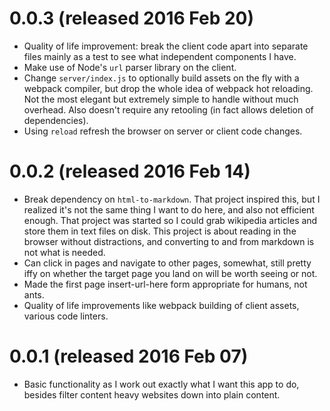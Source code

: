 # 0.0.3 (released 2016 Feb 20)

* Quality of life improvement: break the client code apart into separate files
  mainly as a test to see what independent components I have.
* Make use of Node's `url` parser library on the client.
* Change `server/index.js` to optionally build assets on the fly with a webpack
  compiler, but drop the whole idea of webpack hot reloading. Not the most elegant
  but extremely simple to handle without much overhead. Also doesn't require
  any retooling (in fact allows deletion of dependencies).
* Using `reload` refresh the browser on server or client code changes.



# 0.0.2 (released 2016 Feb 14)

* Break dependency on `html-to-markdown`. That project inspired this, but
  I realized it's not the same thing I want to do here, and also not efficient
  enough. That project was started so I could grab wikipedia articles and store
  them in text files on disk. This project is about reading in the browser without
  distractions, and converting to and from markdown is not what is needed.
* Can click in pages and navigate to other pages, somewhat, still pretty iffy
  on whether the target page you land on will be worth seeing or not.
* Made the first page insert-url-here form appropriate for humans, not ants.
* Quality of life improvements like webpack building of client assets, various
  code linters.



# 0.0.1 (released 2016 Feb 07)

* Basic functionality as I work out exactly what I want this app to do, besides
  filter content heavy websites down into plain content.
